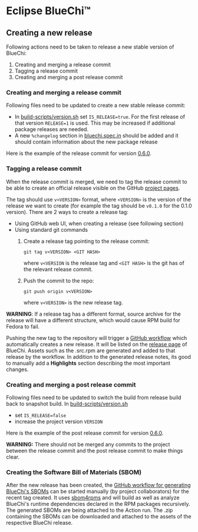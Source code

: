 # Eclipse BlueChi&trade;

## Creating a new release

Following actions need to be taken to release a new stable version of BlueChi:

1. Creating and merging a release commit
2. Tagging a release commit
3. Creating and merging a post release commit

### Creating and merging a release commit

Following files need to be updated to create a new stable release commit:

* In [build-scripts/version.sh](./build-scripts/version.sh) set `IS_RELEASE=true`. For the first release of that version
`RELEASE=1` is used. This may be increased if additional package releases are needed.
* A new `%changelog` section in [bluechi.spec.in](./bluechi.spec.in) should be added and it should contain information
about the new package release

Here is the example of the release commit for version
[0.6.0](https://github.com/eclipse-bluechi/bluechi/pull/637).

### Tagging a release commit

When the release commit is merged, we need to tag the release commit to be able to create an official release visible
on the GitHub [project pages](https://github.com/eclipse-bluechi/bluechi/releases).

The tag should use `v<VERSION>` format, where `<VERSION>` is the version of the release we want to create (for example
the tag should be `v0.1.0` for the 0.1.0 version). There are 2 ways to create a release tag:

* Using GitHub web UI, when creating a release (see following section)
* Using standard git commands
  1. Create a release tag pointing to the release commit:

     ```shell
     git tag v<VERSION> <GIT HASH>
     ```

     where `v<VERSION` is the release tag and `<GIT HASH>` is the git has of the relevant release commit.
  2. Push the commit to the repo:

     ``` shell
     git push origin v<VERSION>
     ```

     where `v<VERSION>` is the new release tag.

**WARNING**: If a release tag has a different format, source archive for the release will have a different structure,
which would cause RPM build for Fedora to fail.

Pushing the new tag to the repository will trigger a [GitHub workflow](./.github/workflows/publish.yml) which
automatically creates a new release. It will be listed on the
[release page](https://github.com/eclipse-bluechi/bluechi/releases) of BlueChi. Assets such as the .src.rpm are
generated and added to that release by the workflow. In addition to the generated release notes, its good to manually
add a **Highlights** section describing the most important changes.

### Creating and merging a post release commit

Following files need to be updated to switch the build from release build back to snapshot build. In [build-scripts/version.sh](./build-scripts/version.sh)

* set `IS_RELEASE=false`
* increase the project version `VERSION`

Here is the example of the post release commit for version
[0.6.0](https://github.com/eclipse-bluechi/bluechi/pull/639).

**WARNING:** There should not be merged any commits to the project between the release commit and the post release
commit to make things clear.

### Creating the Software Bill of Materials (SBOM)

After the new release has been created, the [GitHub workflow for generating BlueChi's SBOMs](./.github/workflows/sbom.yml)
can be started manually (by project collaborators) for the recent tag created. It uses [sbom4rpms](https://github.com/engelmi/sbom4rpm)
and will build as well as analyze BlueChi's runtime dependencies declared in the RPM packages recursively. The
generated SBOMs are being attached to the Action run.
The .zip containing the SBOMs can be downloaded and attached to the assets of the respective BlueChi release.
